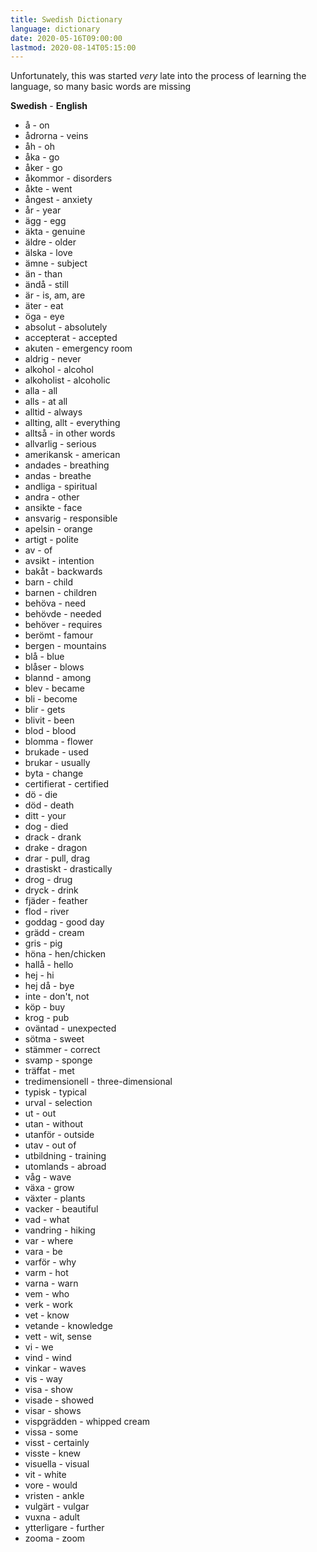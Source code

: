 ```yaml
---
title: Swedish Dictionary
language: dictionary
date: 2020-05-16T09:00:00
lastmod: 2020-08-14T05:15:00
---
```


Unfortunately, this was started *very* late into the process of learning the language, so many basic words are missing

**Swedish** - **English**
* &aring; - on
* &aring;drorna - veins
* &aring;h - oh
* &aring;ka - go
* &aring;ker - go
* &aring;kommor - disorders
* &aring;kte - went
* &aring;ngest - anxiety
* &aring;r - year
* &auml;gg - egg
* &auml;kta - genuine
* &auml;ldre - older
* &auml;lska - love
* &auml;mne - subject
* &auml;n - than
* &auml;nd&aring; - still
* &auml;r - is, am, are
* &auml;ter - eat
* &ouml;ga - eye
* absolut - absolutely
* accepterat - accepted
* akuten - emergency room
* aldrig - never
* alkohol - alcohol
* alkoholist - alcoholic
* alla - all
* alls - at all
* alltid - always
* allting, allt - everything
* allts&aring; - in other words
* allvarlig - serious
* amerikansk - american
* andades - breathing
* andas - breathe
* andliga - spiritual
* andra - other
* ansikte - face
* ansvarig - responsible
* apelsin - orange
* artigt - polite
* av - of
* avsikt - intention
* bak&aring;t - backwards
* barn - child
* barnen - children
* beh&ouml;va - need
* beh&ouml;vde - needed
* beh&ouml;ver - requires
* ber&ouml;mt - famour
* bergen - mountains
* bl&aring; - blue
* bl&aring;ser - blows
* blannd - among
* blev - became
* bli - become
* blir - gets
* blivit - been
* blod - blood
* blomma - flower
* brukade - used
* brukar - usually
* byta - change
* certifierat - certified
* d&ouml; - die
* d&ouml;d - death
* ditt - your
* dog - died
* drack - drank
* drake - dragon
* drar - pull, drag
* drastiskt - drastically
* drog - drug
* dryck - drink
* fj&auml;der - feather
* flod - river
* goddag - good day
* gr&auml;dd - cream
* gris - pig
* h&ouml;na - hen/chicken
* hall&aring; - hello
* hej - hi
* hej d&aring; - bye
* inte - don't, not
* k&ouml;p - buy
* krog - pub
* ov&auml;ntad - unexpected
* s&ouml;tma - sweet
* st&auml;mmer - correct
* svamp - sponge
* tr&auml;ffat - met
* tredimensionell - three-dimensional
* typisk - typical
* urval - selection
* ut - out
* utan - without
* utanf&ouml;r - outside
* utav - out of
* utbildning - training
* utomlands - abroad
* v&aring;g - wave
* v&auml;xa - grow
* v&auml;xter - plants
* vacker - beautiful
* vad - what
* vandring - hiking
* var - where
* vara - be
* varf&ouml;r - why
* varm - hot
* varna - warn
* vem - who
* verk - work
* vet - know
* vetande - knowledge
* vett - wit, sense
* vi - we
* vind - wind
* vinkar - waves
* vis - way
* visa - show
* visade - showed
* visar - shows
* vispgr&auml;dden - whipped cream
* vissa - some
* visst - certainly
* visste - knew
* visuella - visual
* vit - white
* vore - would
* vristen - ankle
* vulg&auml;rt - vulgar
* vuxna - adult
* ytterligare - further
* zooma - zoom
